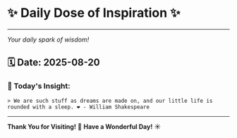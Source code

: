 # ✨ Daily Dose of Inspiration ✨

--- 

_Your daily spark of wisdom!_

## 🗓️ Date: **2025-08-20**

### 💬 Today's Insight:
```
> We are such stuff as dreams are made on, and our little life is rounded with a sleep. ❤️ - William Shakespeare
```

--- 

**Thank You for Visiting!** 🙏
**Have a Wonderful Day!** ☀️

